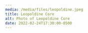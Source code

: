 ```yaml
---
media: /media/files/leopoldine.jpeg
title: Leopoldine Core
alt: Photo of Leopoldine Core
date: 2022-02-24T17:30:00-0500
---
```

